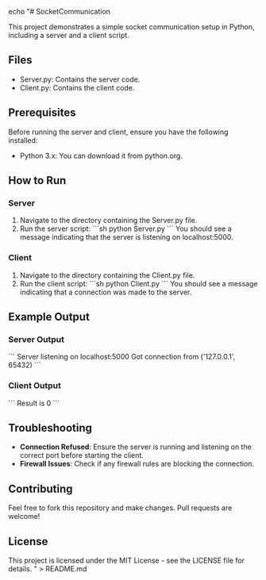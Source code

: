 echo "# SocketCommunication

This project demonstrates a simple socket communication setup in Python, including a server and a client script.

## Files

- Server.py: Contains the server code.
- Client.py: Contains the client code.

## Prerequisites

Before running the server and client, ensure you have the following installed:

- Python 3.x: You can download it from python.org.

## How to Run

### Server

1. Navigate to the directory containing the Server.py file.
2. Run the server script:
   \`\`\`sh
   python Server.py
   \`\`\`
   You should see a message indicating that the server is listening on localhost:5000.

### Client

1. Navigate to the directory containing the Client.py file.
2. Run the client script:
   \`\`\`sh
   python Client.py
   \`\`\`
   You should see a message indicating that a connection was made to the server.

## Example Output

### Server Output

\`\`\`
Server listening on localhost:5000
Got connection from ('127.0.0.1', 65432)
\`\`\`

### Client Output

\`\`\`
Result is 0
\`\`\`

## Troubleshooting

- **Connection Refused**: Ensure the server is running and listening on the correct port before starting the client.
- **Firewall Issues**: Check if any firewall rules are blocking the connection.

## Contributing

Feel free to fork this repository and make changes. Pull requests are welcome!

## License

This project is licensed under the MIT License - see the LICENSE file for details.
" > README.md
